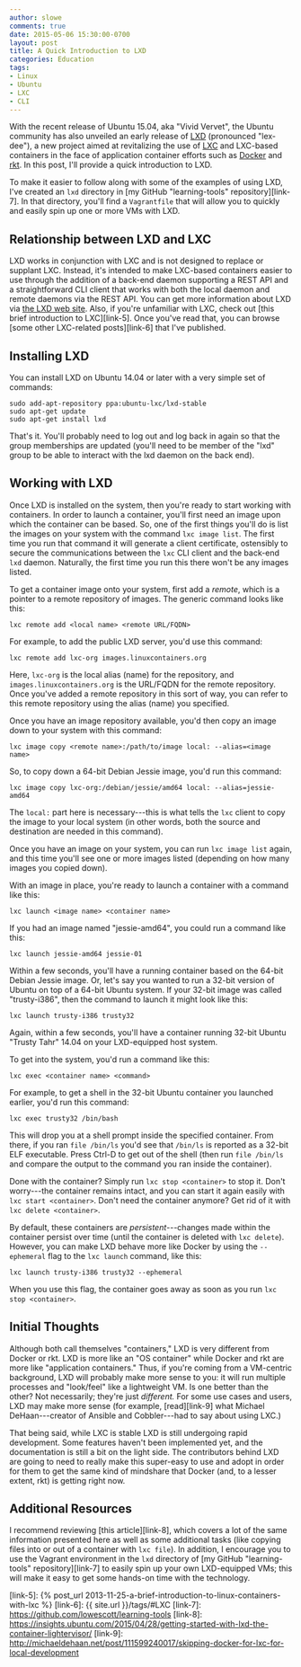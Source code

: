 ```yaml
---
author: slowe
comments: true
date: 2015-05-06 15:30:00-0700
layout: post
title: A Quick Introduction to LXD
categories: Education
tags:
- Linux
- Ubuntu
- LXC
- CLI
---
```


With the recent release of Ubuntu 15.04, aka "Vivid Vervet", the Ubuntu community has also unveiled an early release of [LXD][link-4] (pronounced "lex-dee"), a new project aimed at revitalizing the use of [LXC][link-3] and LXC-based containers in the face of application container efforts such as [Docker][link-1] and [rkt][link-2]. In this post, I'll provide a quick introduction to LXD.

To make it easier to follow along with some of the examples of using LXD, I've created an `lxd` directory in [my GitHub "learning-tools" repository][link-7]. In that directory, you'll find a `Vagrantfile` that will allow you to quickly and easily spin up one or more VMs with LXD.

## Relationship between LXD and LXC

LXD works in conjunction with LXC and is not designed to replace or supplant LXC. Instead, it's intended to make LXC-based containers easier to use through the addition of a back-end daemon supporting a REST API and a straightforward CLI client that works with both the local daemon and remote daemons via the REST API. You can get more information about LXD via [the LXD web site][link-4]. Also, if you're unfamiliar with LXC, check out [this brief introduction to LXC][link-5]. Once you've read that, you can browse [some other LXC-related posts][link-6] that I've published.

## Installing LXD

You can install LXD on Ubuntu 14.04 or later with a very simple set of commands:

    sudo add-apt-repository ppa:ubuntu-lxc/lxd-stable
    sudo apt-get update
    sudo apt-get install lxd

That's it. You'll probably need to log out and log back in again so that the group memberships are updated (you'll need to be member of the "lxd" group to be able to interact with the lxd daemon on the back end).

## Working with LXD

Once LXD is installed on the system, then you're ready to start working with containers. In order to launch a container, you'll first need an image upon which the container can be based. So, one of the first things you'll do is list the images on your system with the command `lxc image list`. The first time you run that command it will generate a client certificate, ostensibly to secure the communications between the `lxc` CLI client and the back-end `lxd` daemon. Naturally, the first time you run this there won't be any images listed.

To get a container image onto your system, first add a _remote_, which is a pointer to a remote repository of images. The generic command looks like this:

    lxc remote add <local name> <remote URL/FQDN>

For example, to add the public LXD server, you'd use this command:

    lxc remote add lxc-org images.linuxcontainers.org

Here, `lxc-org` is the local alias (name) for the repository, and `images.linuxcontainers.org` is the URL/FQDN for the remote repository. Once you've added a remote repository in this sort of way, you can refer to this remote repository using the alias (name) you specified.

Once you have an image repository available, you'd then copy an image down to your system with this command:

    lxc image copy <remote name>:/path/to/image local: --alias=<image name>

So, to copy down a 64-bit Debian Jessie image, you'd run this command:

    lxc image copy lxc-org:/debian/jessie/amd64 local: --alias=jessie-amd64

The `local:` part here is necessary---this is what tells the `lxc` client to copy the image to your local system (in other words, both the source and destination are needed in this command).

Once you have an image on your system, you can run `lxc image list` again, and this time you'll see one or more images listed (depending on how many images you copied down).

With an image in place, you're ready to launch a container with a command like this:

    lxc launch <image name> <container name>

If you had an image named "jessie-amd64", you could run a command like this:

    lxc launch jessie-amd64 jessie-01

Within a few seconds, you'll have a running container based on the 64-bit Debian Jessie image. Or, let's say you wanted to run a 32-bit version of Ubuntu on top of a 64-bit Ubuntu system. If your 32-bit image was called "trusty-i386", then the command to launch it might look like this:

    lxc launch trusty-i386 trusty32

Again, within a few seconds, you'll have a container running 32-bit Ubuntu "Trusty Tahr" 14.04 on your LXD-equipped host system.

To get into the system, you'd run a command like this:

    lxc exec <container name> <command>

For example, to get a shell in the 32-bit Ubuntu container you launched earlier, you'd run this command:

    lxc exec trusty32 /bin/bash

This will drop you at a shell prompt inside the specified container. From there, if you ran `file /bin/ls` you'd see that `/bin/ls` is reported as a 32-bit ELF executable. Press Ctrl-D to get out of the shell (then run `file /bin/ls` and compare the output to the command you ran inside the container).

Done with the container? Simply run `lxc stop <container>` to stop it. Don't worry---the container remains intact, and you can start it again easily with `lxc start <container>`. Don't need the container anymore? Get rid of it with `lxc delete <container>`.

By default, these containers are _persistent_---changes made within the container persist over time (until the container is deleted with `lxc delete`). However, you can make LXD behave more like Docker by using the `--ephemeral` flag to the `lxc launch` command, like this:

    lxc launch trusty-i386 trusty32 --ephemeral

When you use this flag, the container goes away as soon as you run `lxc stop <container>`.

## Initial Thoughts

Although both call themselves "containers," LXD is very different from Docker or rkt. LXD is more like an "OS container" while Docker and rkt are more like "application containers." Thus, if you're coming from a VM-centric background, LXD will probably make more sense to you: it will run multiple processes and "look/feel" like a lightweight VM. Is one better than the other? Not necessarily; they're just _different._ For some use cases and users, LXD may make more sense (for example, [read][link-9] what Michael DeHaan---creator of Ansible and Cobbler---had to say about using LXC.)

That being said, while LXC is stable LXD is still undergoing rapid development. Some features haven't been implemented yet, and the documentation is still a bit on the light side. The contributors behind LXD are going to need to really make this super-easy to use and adopt in order for them to get the same kind of mindshare that Docker (and, to a lesser extent, rkt) is getting right now.

## Additional Resources

I recommend reviewing [this article][link-8], which covers a lot of the same information presented here as well as some additional tasks (like copying files into or out of a container with `lxc file`). In addition, I encourage you to use the Vagrant environment in the `lxd` directory of [my GitHub "learning-tools" repository][link-7] to easily spin up your own LXD-equipped VMs; this will make it easy to get some hands-on time with the technology.



[link-1]: https://www.docker.com
[link-2]: https://github.com/coreos/rkt/
[link-3]: https://linuxcontainers.org/lxc/introduction
[link-4]: https://linuxcontainers.org/lxd/introduction
[link-5]: {% post_url 2013-11-25-a-brief-introduction-to-linux-containers-with-lxc %}
[link-6]: {{ site.url }}/tags/#LXC
[link-7]: https://github.com/lowescott/learning-tools
[link-8]: https://insights.ubuntu.com/2015/04/28/getting-started-with-lxd-the-container-lightervisor/
[link-9]: http://michaeldehaan.net/post/111599240017/skipping-docker-for-lxc-for-local-development
